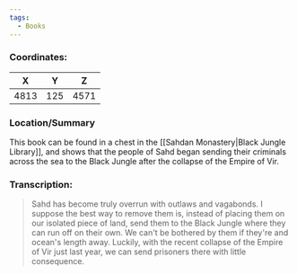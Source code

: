 ```yaml
---
tags:
  - Books
---
```


### Coordinates:
| **X** | **Y**| **Z** |
|:-----:|:----:|:-----:|
|4813  |125   |4571  |

### Location/Summary
This book can be found in a chest in the [[Sahdan Monastery|Black Jungle Library]], and shows that the people of Sahd began sending their criminals across the sea to the Black Jungle after the collapse of the Empire of Vir.

### Transcription:
> Sahd has become truly overrun with outlaws and vagabonds. I suppose the best way to remove them is, instead of placing them on our isolated piece of land, send them to the Black Jungle where they can run off on their own. We can't be bothered by them if they're and ocean's length away. Luckily, with the recent collapse of the Empire of Vir just last year, we can send prisoners there with little consequence.



